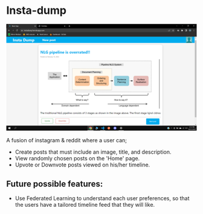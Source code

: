# Insta-dump

![Instadump home page](https://github.com/MohamedRostom0/Insta-dump/blob/main/client/instadump.png)

A fusion of instagram & reddit where a user can;
- Create posts that must include an image, title, and description.
- View randomly chosen posts on the 'Home' page.
- Upvote or Downvote posts viewed on his/her timeline.

## Future possible features:
- Use Federated Learning to understand each user preferences, so that the users have a tailored timeline feed that they will like.
